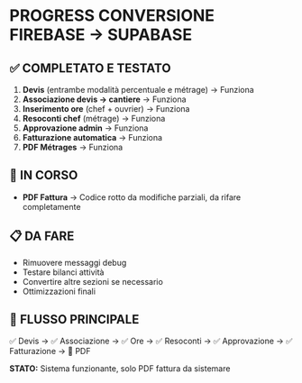 # PROGRESS CONVERSIONE FIREBASE → SUPABASE

## ✅ COMPLETATO E TESTATO
1. **Devis** (entrambe modalità percentuale e métrage) → Funziona
2. **Associazione devis → cantiere** → Funziona  
3. **Inserimento ore** (chef + ouvrier) → Funziona
4. **Resoconti chef** (métrage) → Funziona
5. **Approvazione admin** → Funziona
6. **Fatturazione automatica** → Funziona
7. **PDF Métrages** → Funziona

## 🔧 IN CORSO
- **PDF Fattura** → Codice rotto da modifiche parziali, da rifare completamente

## 📋 DA FARE
- Rimuovere messaggi debug
- Testare bilanci attività
- Convertire altre sezioni se necessario
- Ottimizzazioni finali

## 🎯 FLUSSO PRINCIPALE
✅ Devis → ✅ Associazione → ✅ Ore → ✅ Resoconti → ✅ Approvazione → ✅ Fatturazione → 🔧 PDF

**STATO:** Sistema funzionante, solo PDF fattura da sistemare